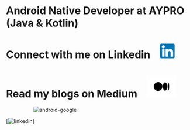 # Android Native Developer at AYPRO (Java & Kotlin)

# Connect with me on Linkedin   &nbsp;&nbsp;   [<img src='linkedin.png' alt='linkedin' height='40'>](https://www.linkedin.com/in/tuna-%C3%BCnsal-183679167)

# Read my blogs on Medium  &nbsp;&nbsp;  [<img src='Medium-logo-2020-640x480.png' alt='linkedin' height='60'>](https://ezdream.medium.com/)

&nbsp;&nbsp;&nbsp;&nbsp;&nbsp;&nbsp;&nbsp;&nbsp;&nbsp;&nbsp;&nbsp;&nbsp;&nbsp;&nbsp;&nbsp;&nbsp;&nbsp;&nbsp; ![android-google](https://user-images.githubusercontent.com/50106187/131627871-b15007c6-2bba-4305-8d62-50d016315f7c.gif)

 [<img src='https://user-images.githubusercontent.com/50106187/131627871-b15007c6-2bba-4305-8d62-50d016315f7c.gif' alt='linkedin' height='60'>]





